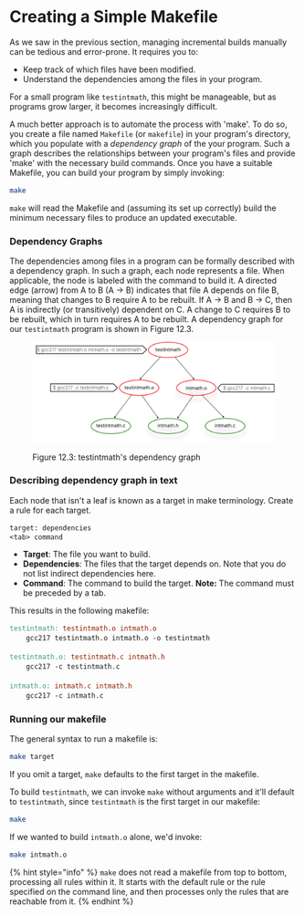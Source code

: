 # Creating a Simple Makefile

As we saw in the previous section, managing incremental builds manually can be tedious and error-prone. It requires you to:

* Keep track of which files have been modified.
* Understand the dependencies among the files in your program.

For a small program like `testintmath`, this might be manageable, but as programs grow larger, it becomes increasingly difficult.

A much better approach is to automate the process with 'make'. To do so, you create a file named `Makefile` (or `makefile`) in your program's directory, which you populate with a _dependency graph_ of the your program. Such a graph describes the relationships between your program's files and provide 'make' with the necessary build commands. Once you have a suitable Makefile, you can build your program by simply invoking:

```bash
make
```

`make` will read the Makefile and (assuming its set up correctly) build the minimum necessary files to produce an updated executable.

### Dependency Graphs

The dependencies among files in a program can be formally described with a dependency graph. In such a graph, each node represents a file. When applicable, the node is labeled with the command to build it. A directed edge (arrow) from A to B (A -> B) indicates that file A depends on file B, meaning that changes to B require A to be rebuilt. If A → B and B → C, then A is indirectly (or transitively) dependent on C. A change to C requires B to be rebuilt, which in turn requires A to be rebuilt. A dependency graph for our `testintmath` program is shown in Figure 12.3.&#x20;

<figure><img src="../.gitbook/assets/Group 125 (1).png" alt="" width="563"><figcaption><p>Figure 12.3: testintmath's dependency graph</p></figcaption></figure>

### Describing dependency graph in text

Each node that isn't a leaf is known as a target in make terminology. Create a rule for each target.&#x20;

```
target: dependencies
<tab> command
```

* **Target**: The file you want to build.&#x20;
* **Dependencies**: The files that the target depends on. Note that you do not list indirect dependencies here.
* **Command**: The command to build the target. **Note:** The command must be preceded by a tab.

This results in the following makefile:

```makefile
testintmath: testintmath.o intmath.o
    gcc217 testintmath.o intmath.o -o testintmath

testintmath.o: testintmath.c intmath.h
    gcc217 -c testintmath.c

intmath.o: intmath.c intmath.h
    gcc217 -c intmath.c
```

### Running our makefile

The general syntax to run a makefile is:

```bash
make target
```

If you omit a target, `make` defaults to the first target in the makefile.&#x20;

To build `testintmath`, we can invoke `make` without arguments and it'll default to `testintmath`, since `testintmath` is the first target in our makefile:

```bash
make
```

If we wanted to build `intmath.o` alone, we'd invoke:

```bash
make intmath.o
```

{% hint style="info" %}
`make` does not read a makefile from top to bottom, processing all rules within it. It starts with the default rule or the rule specified on the command line, and then processes only the rules that are reachable from it.&#x20;
{% endhint %}

